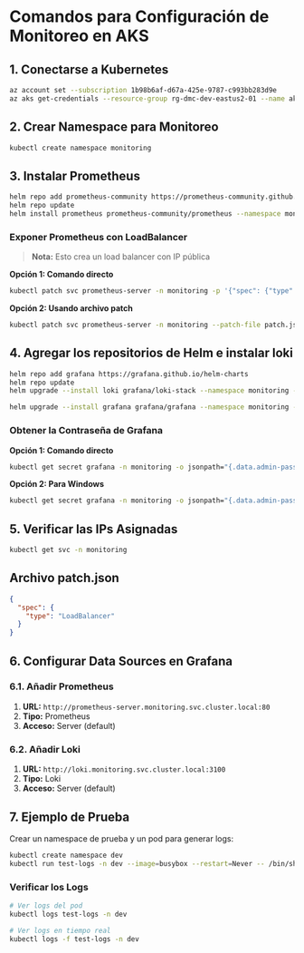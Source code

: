 # Comandos para Configuración de Monitoreo en AKS

## 1. Conectarse a Kubernetes

```bash
az account set --subscription 1b98b6af-d67a-425e-9787-c993bb283d9e
az aks get-credentials --resource-group rg-dmc-dev-eastus2-01 --name aks-dmc-dev-eastus2-01 --overwrite-existing
```

## 2. Crear Namespace para Monitoreo

```bash
kubectl create namespace monitoring
```

## 3. Instalar Prometheus

```bash
helm repo add prometheus-community https://prometheus-community.github.io/helm-charts 
helm repo update
helm install prometheus prometheus-community/prometheus --namespace monitoring
```

### Exponer Prometheus con LoadBalancer

> **Nota:** Esto crea un load balancer con IP pública

**Opción 1: Comando directo**
```bash
kubectl patch svc prometheus-server -n monitoring -p '{"spec": {"type": "LoadBalancer"}}'
```

**Opción 2: Usando archivo patch**
```bash
kubectl patch svc prometheus-server -n monitoring --patch-file patch.json
```

## 4. Agregar los repositorios de Helm e instalar loki

```bash
helm repo add grafana https://grafana.github.io/helm-charts 
helm repo update
helm upgrade --install loki grafana/loki-stack --namespace monitoring --set grafana.enabled=false --set promtail.enabled=true --set loki.image.tag=2.9.8

helm upgrade --install grafana grafana/grafana --namespace monitoring --set service.type=LoadBalancer

```

### Obtener la Contraseña de Grafana

**Opción 1: Comando directo**
```bash
kubectl get secret grafana -n monitoring -o jsonpath="{.data.admin-password}" | base64 --decode
```

**Opción 2: Para Windows**
```bash
kubectl get secret grafana -n monitoring -o jsonpath="{.data.admin-password}" | ForEach-Object { [System.Text.Encoding]::UTF8.GetString([System.Convert]::FromBase64String($_)) }
```
## 5. Verificar las IPs Asignadas

```bash
kubectl get svc -n monitoring
```

## Archivo patch.json

```json
{
  "spec": {
    "type": "LoadBalancer"
  }
}
```

## 6. Configurar Data Sources en Grafana

### 6.1. Añadir Prometheus

1. **URL:** `http://prometheus-server.monitoring.svc.cluster.local:80`
2. **Tipo:** Prometheus
3. **Acceso:** Server (default)

### 6.2. Añadir Loki

1. **URL:** `http://loki.monitoring.svc.cluster.local:3100`
2. **Tipo:** Loki
3. **Acceso:** Server (default)

## 7. Ejemplo de Prueba

Crear un namespace de prueba y un pod para generar logs:

```bash
kubectl create namespace dev
kubectl run test-logs -n dev --image=busybox --restart=Never -- /bin/sh -c "while true; do echo 'Log de prueba desde el pod $(date)'; sleep 5; done"
```

### Verificar los Logs

```bash
# Ver logs del pod
kubectl logs test-logs -n dev

# Ver logs en tiempo real
kubectl logs -f test-logs -n dev
```

